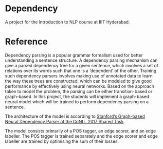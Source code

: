 # Dependency
A project for the Introduction to NLP course at IIIT Hyderabad.

# Reference
Dependency parsing is a popular grammar formalism used for better understanding a sentence structure. A dependency parsing mechanism can give a parsed dependency tree for a given sentence, which involves a set of relations over its words such that one is a ‘dependent’ of the other. Training such dependency parsers involves making use of annotated data to learn the way these trees are constructed, which can be modeled to give good performance by effectively using neural networks. Based on the approach taken to model the problem, the parsing can be either transition-based or graph-based. In this project, the students will implement a graph-based neural model which will be trained to perform dependency parsing on a sentence.  

The architecture of the model is according to [Stanford’s Graph-based Neural Dependency Parser at the CoNLL 2017 Shared Task](https://aclanthology.org/K17-3002/).

The model consists primarily of a POS tagger, an edge scorer, and an edge labeller. The POS tagger is trained separately and the edge scorer and edge labeller are trained by optimising the sum of their losses.
